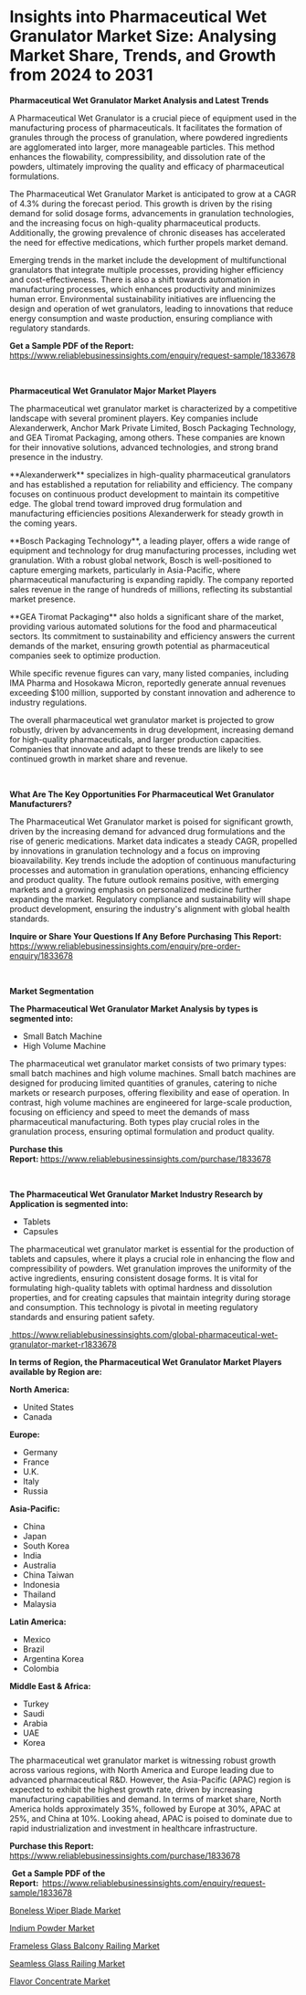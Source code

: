 <p><h1>Insights into Pharmaceutical Wet Granulator Market Size: Analysing Market Share, Trends, and Growth from 2024 to 2031</h1></p><p><strong>Pharmaceutical Wet Granulator Market Analysis and Latest Trends</strong></p>
<p><p>A Pharmaceutical Wet Granulator is a crucial piece of equipment used in the manufacturing process of pharmaceuticals. It facilitates the formation of granules through the process of granulation, where powdered ingredients are agglomerated into larger, more manageable particles. This method enhances the flowability, compressibility, and dissolution rate of the powders, ultimately improving the quality and efficacy of pharmaceutical formulations.</p><p>The Pharmaceutical Wet Granulator Market is anticipated to grow at a CAGR of 4.3% during the forecast period. This growth is driven by the rising demand for solid dosage forms, advancements in granulation technologies, and the increasing focus on high-quality pharmaceutical products. Additionally, the growing prevalence of chronic diseases has accelerated the need for effective medications, which further propels market demand.</p><p>Emerging trends in the market include the development of multifunctional granulators that integrate multiple processes, providing higher efficiency and cost-effectiveness. There is also a shift towards automation in manufacturing processes, which enhances productivity and minimizes human error. Environmental sustainability initiatives are influencing the design and operation of wet granulators, leading to innovations that reduce energy consumption and waste production, ensuring compliance with regulatory standards.</p></p>
<p><strong>Get a Sample PDF of the Report:&nbsp;</strong> <a href="https://www.reliablebusinessinsights.com/enquiry/request-sample/1833678?utm_campaign=1476&utm_medium=2&utm_source=Github&utm_content=ia&utm_term=17102024&utm_id=pharmaceutical-wet-granulator">https://www.reliablebusinessinsights.com/enquiry/request-sample/1833678</a></p>
<p>&nbsp;</p>
<p><strong>Pharmaceutical Wet Granulator Major Market Players</strong></p>
<p><p>The pharmaceutical wet granulator market is characterized by a competitive landscape with several prominent players. Key companies include Alexanderwerk, Anchor Mark Private Limited, Bosch Packaging Technology, and GEA Tiromat Packaging, among others. These companies are known for their innovative solutions, advanced technologies, and strong brand presence in the industry.</p><p>**Alexanderwerk** specializes in high-quality pharmaceutical granulators and has established a reputation for reliability and efficiency. The company focuses on continuous product development to maintain its competitive edge. The global trend toward improved drug formulation and manufacturing efficiencies positions Alexanderwerk for steady growth in the coming years.</p><p>**Bosch Packaging Technology**, a leading player, offers a wide range of equipment and technology for drug manufacturing processes, including wet granulation. With a robust global network, Bosch is well-positioned to capture emerging markets, particularly in Asia-Pacific, where pharmaceutical manufacturing is expanding rapidly. The company reported sales revenue in the range of hundreds of millions, reflecting its substantial market presence.</p><p>**GEA Tiromat Packaging** also holds a significant share of the market, providing various automated solutions for the food and pharmaceutical sectors. Its commitment to sustainability and efficiency answers the current demands of the market, ensuring growth potential as pharmaceutical companies seek to optimize production.</p><p>While specific revenue figures can vary, many listed companies, including IMA Pharma and Hosokawa Micron, reportedly generate annual revenues exceeding $100 million, supported by constant innovation and adherence to industry regulations. </p><p>The overall pharmaceutical wet granulator market is projected to grow robustly, driven by advancements in drug development, increasing demand for high-quality pharmaceuticals, and larger production capacities. Companies that innovate and adapt to these trends are likely to see continued growth in market share and revenue.</p></p>
<p>&nbsp;</p>
<p><strong>What Are The Key Opportunities For Pharmaceutical Wet Granulator Manufacturers?</strong></p>
<p><p>The Pharmaceutical Wet Granulator market is poised for significant growth, driven by the increasing demand for advanced drug formulations and the rise of generic medications. Market data indicates a steady CAGR, propelled by innovations in granulation technology and a focus on improving bioavailability. Key trends include the adoption of continuous manufacturing processes and automation in granulation operations, enhancing efficiency and product quality. The future outlook remains positive, with emerging markets and a growing emphasis on personalized medicine further expanding the market. Regulatory compliance and sustainability will shape product development, ensuring the industry's alignment with global health standards.</p></p>
<p><strong>Inquire or Share Your Questions If Any Before Purchasing This Report:</strong> <a href="https://www.reliablebusinessinsights.com/enquiry/pre-order-enquiry/1833678?utm_campaign=1476&utm_medium=2&utm_source=Github&utm_content=ia&utm_term=17102024&utm_id=pharmaceutical-wet-granulator">https://www.reliablebusinessinsights.com/enquiry/pre-order-enquiry/1833678</a></p>
<p>&nbsp;</p>
<p><strong>Market Segmentation</strong></p>
<p><strong>The Pharmaceutical Wet Granulator Market Analysis by types is segmented into:</strong></p>
<p><ul><li>Small Batch Machine</li><li>High Volume Machine</li></ul></p>
<p><p>The pharmaceutical wet granulator market consists of two primary types: small batch machines and high volume machines. Small batch machines are designed for producing limited quantities of granules, catering to niche markets or research purposes, offering flexibility and ease of operation. In contrast, high volume machines are engineered for large-scale production, focusing on efficiency and speed to meet the demands of mass pharmaceutical manufacturing. Both types play crucial roles in the granulation process, ensuring optimal formulation and product quality.</p></p>
<p><strong>Purchase this Report:&nbsp;</strong><a href="https://www.reliablebusinessinsights.com/purchase/1833678?utm_campaign=1476&utm_medium=2&utm_source=Github&utm_content=ia&utm_term=17102024&utm_id=pharmaceutical-wet-granulator">https://www.reliablebusinessinsights.com/purchase/1833678</a></p>
<p>&nbsp;</p>
<p><strong>The Pharmaceutical Wet Granulator Market Industry Research by Application is segmented into:</strong></p>
<p><ul><li>Tablets</li><li>Capsules</li></ul></p>
<p><p>The pharmaceutical wet granulator market is essential for the production of tablets and capsules, where it plays a crucial role in enhancing the flow and compressibility of powders. Wet granulation improves the uniformity of the active ingredients, ensuring consistent dosage forms. It is vital for formulating high-quality tablets with optimal hardness and dissolution properties, and for creating capsules that maintain integrity during storage and consumption. This technology is pivotal in meeting regulatory standards and ensuring patient safety.</p></p>
<p><a href="https://www.reliablebusinessinsights.com/global-pharmaceutical-wet-granulator-market-r1833678?utm_campaign=1476&utm_medium=2&utm_source=Github&utm_content=ia&utm_term=17102024&utm_id=pharmaceutical-wet-granulator">&nbsp;https://www.reliablebusinessinsights.com/global-pharmaceutical-wet-granulator-market-r1833678</a></p>
<p><strong>In terms of Region, the Pharmaceutical Wet Granulator Market Players available by Region are:</strong></p>
<p>
    <p> <strong> North America: </strong>
        <ul>
            <li>United States</li>
            <li>Canada</li>
        </ul>
        </p> 
    <p> <strong> Europe: </strong>
        <ul>
            <li>Germany</li>
            <li>France</li>
            <li>U.K.</li>
            <li>Italy</li>
            <li>Russia</li>
        </ul>
        </p> 
    <p> <strong> Asia-Pacific: </strong>
        <ul>
            <li>China</li>
            <li>Japan</li>
            <li>South Korea</li>
            <li>India</li>
            <li>Australia</li>
            <li>China Taiwan</li>
            <li>Indonesia</li>
            <li>Thailand</li>
            <li>Malaysia</li>
        </ul>
        </p> 
    <p> <strong> Latin America: </strong>
        <ul>
            <li>Mexico</li>
            <li>Brazil</li>
            <li>Argentina Korea</li>
            <li>Colombia</li>
        </ul>
        </p> 
    <p> <strong> Middle East & Africa: </strong>
        <ul>
            <li>Turkey</li>
            <li>Saudi</li>
            <li>Arabia</li>
            <li>UAE</li>
            <li>Korea</li>
        </ul>
    </p>
    </p>
<p><p>The pharmaceutical wet granulator market is witnessing robust growth across various regions, with North America and Europe leading due to advanced pharmaceutical R&D. However, the Asia-Pacific (APAC) region is expected to exhibit the highest growth rate, driven by increasing manufacturing capabilities and demand. In terms of market share, North America holds approximately 35%, followed by Europe at 30%, APAC at 25%, and China at 10%. Looking ahead, APAC is poised to dominate due to rapid industrialization and investment in healthcare infrastructure.</p></p>
<p><strong>Purchase this Report: </strong><a href="https://www.reliablebusinessinsights.com/purchase/1833678?utm_campaign=1476&utm_medium=2&utm_source=Github&utm_content=ia&utm_term=17102024&utm_id=pharmaceutical-wet-granulator">https://www.reliablebusinessinsights.com/purchase/1833678</a></p>
<p>&nbsp;<strong>Get a Sample PDF of the Report:&nbsp;&nbsp;</strong><a href="https://www.reliablebusinessinsights.com/enquiry/request-sample/1833678?utm_campaign=1476&utm_medium=2&utm_source=Github&utm_content=ia&utm_term=17102024&utm_id=pharmaceutical-wet-granulator">https://www.reliablebusinessinsights.com/enquiry/request-sample/1833678</a></p>
<p><strong></strong></p>
<p><p><a href="https://www.linkedin.com/pulse/boneless-wiper-blade-market-indicators-size-regional-breakdown-ifrrf?utm_campaign=1476&utm_medium=2&utm_source=Github&utm_content=ia&utm_term=17102024&utm_id=pharmaceutical-wet-granulator">Boneless Wiper Blade Market</a></p><p><a href="https://www.linkedin.com/pulse/top-trends-transforming-indium-powder-market-2024-2031-xzpae?utm_campaign=1476&utm_medium=2&utm_source=Github&utm_content=ia&utm_term=17102024&utm_id=pharmaceutical-wet-granulator">Indium Powder Market</a></p><p><a href="https://www.linkedin.com/pulse/decoding-frameless-glass-balcony-railing-industry-dynamics-irpje?utm_campaign=1476&utm_medium=2&utm_source=Github&utm_content=ia&utm_term=17102024&utm_id=pharmaceutical-wet-granulator">Frameless Glass Balcony Railing Market</a></p><p><a href="https://www.linkedin.com/pulse/seamless-glass-railing-ecosystem-mapping-innovation-value-pmnge?utm_campaign=1476&utm_medium=2&utm_source=Github&utm_content=ia&utm_term=17102024&utm_id=pharmaceutical-wet-granulator">Seamless Glass Railing Market</a></p><p><a href="https://www.linkedin.com/pulse/insights-flavor-concentrate-market-size-which-expanding-81-bkrve?utm_campaign=1476&utm_medium=2&utm_source=Github&utm_content=ia&utm_term=17102024&utm_id=pharmaceutical-wet-granulator">Flavor Concentrate Market</a></p></p>